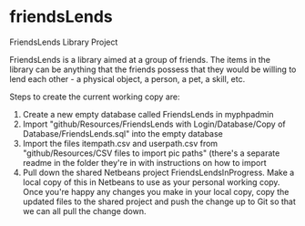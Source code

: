 # friendsLends
FriendsLends Library Project

FriendsLends is a library aimed at a group of friends. The items in the library can be anything that the friends possess that they would be willing to lend each other - a physical object, a person, a pet, a skill, etc.

Steps to create the current working copy are:
1) Create a new empty database called FriendsLends in myphpadmin
2) Import "github/Resources/FriendsLends with Login/Database/Copy of Database/FriendsLends.sql" into the empty database
3) Import the files itempath.csv and userpath.csv from "github/Resources/CSV files to import pic paths" (there's a separate readme in the folder they're in with instructions on how to import
4) Pull down the shared Netbeans project FriendsLendsInProgress.  Make a local copy of this in Netbeans to use as your personal working copy.  Once you're happy any changes you make in your local copy, copy the updated files to the shared project and push the change up to Git so that we can all pull the change down.


